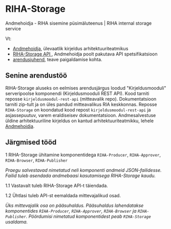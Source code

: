 # RIHA-Storage
Andmehoidja - RIHA sisemine püsimäluteenus | RIHA internal storage service 

Vt:
- [Andmehoidja](https://arhitektuur.riha.ee/Andmehoidja), ülevaatlik kirjeldus arhitektuuriteatmikus
- [RIHA-Storage API ](docs/RIHA-Storage-API.md), Andmehoidja poolt pakutava API spetsifikatsioon
- [arendusjuhend](docs/Arendusjuhend), teave paigaldamise kohta.

## Senine arendustöö

RIHA-Storage aluseks on eelmises arendusjärgus loodud "Kirjeldusmooduli" serveripoolse komponendi (Kirjeldusmooduli REST API). Kood tarniti reposse `kirjeldusmoodul-rest-api` (mitteavalik repo). Dokumentatsioon tarniti zip-tult ja on üles pandud mitteavalikus RIA keskkonnas. Reposse `RIHA-Storage` on koondatud kood repost `kirjeldusmoodul-rest-api` ja asjassepuutuv, varem eraldiseisev dokumentatsioon. Andmesalvestuse üldine arhitektuuriline kirjeldus on kantud arhitektuuriteatmikku, lehele [Andmehoidja](https://e-gov.github.io/RIHA-Index/Andmehoidja).

## Järgmised tööd 

1 RIHA-Storage ühitamine komponentidega `RIHA-Producer`, `RIHA-Approver`, `RIHA-Browser`, `RIHA-Publisher`

_Praegu salvestavad nimetatud neli komponenti andmeid JSON-failidesse. Failid tuleb asendada andmebaasi kasutamisega RIHA-Storage kaudu._

1.1 Vastavalt tuleb RIHA-Storage API-t täiendada.

1.2 Ühtlasi tuleb API-st eemaldada mittevajalikud osad.

_Üks mittevajalik osa on pääsuhaldus. Pääsuhaldus lahendatakse komponentides `RIHA-Producer`, `RIHA-Approver`, `RIHA-Browser` ja `RIHA-Publisher`. Pöördumisi nimetatud komponentidest peab `RIHA-Storage` usaldama._ 




